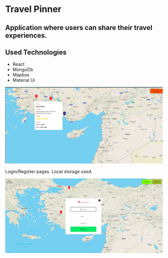 # Travel Pinner
## Application where users can share their travel experiences. 

## Used Technologies

 - React
 - MongoDb
 - Mapbox
 - Material Ui
 


![](https://github.com/yasinTru/travel-pinner/blob/master/client/images/reviewSs.png)

Login/Register pages. Local storage used.

![](https://github.com/yasinTru/travel-pinner/blob/master/client/images/registerSs.png)
